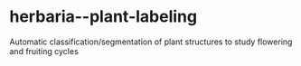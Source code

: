 # herbaria--plant-labeling
Automatic classification/segmentation of plant structures to study flowering and fruiting cycles
